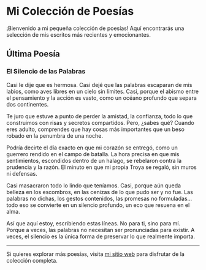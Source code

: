# Mi Colección de Poesías

¡Bienvenido a mi pequeña colección de poesías! Aquí encontrarás una selección de mis escritos más recientes y emocionantes.

## Última Poesía

### El Silencio de las Palabras

Casi le dije que es hermosa. Casi dejé que las palabras escaparan de mis labios,
como aves libres en un cielo sin límites. Casi, porque el abismo entre el pensamiento y
la acción es vasto, como un océano profundo que separa dos continentes.

Te juro que estuve a punto de perder la amistad, la confianza, todo lo que construimos con
risas y secretos compartidos. Pero, ¿sabes qué? Cuando eres adulto, comprendes que
hay cosas más importantes que un beso robado en la penumbra de una noche.

Podría decirte el día exacto en que mi corazón se entregó, como un guerrero rendido en el
campo de batalla. La hora precisa en que mis sentimientos, escondidos dentro de un
halago, se rebelaron contra la prudencia y la razón. El minuto en que mi propia Troya
se regaló, sin muros ni defensas.

Casi masacraron todo lo lindo que teníamos. Casi, porque aún queda belleza en los
escombros, en las cenizas de lo que pudo ser y no fue. Las palabras no dichas, los
gestos contenidos, las promesas no formuladas… todo eso se convierte en un silencio
profundo, un eco que resuena en el alma.

Así que aquí estoy, escribiendo estas líneas. No para ti, sino para mí. Porque a veces,
las palabras no necesitan ser pronunciadas para existir. A veces, el silencio es la
única forma de preservar lo que realmente importa.

---

Si quieres explorar más poesías, visita [mi sitio web](https://yoezequiel.github.io/poesia/) para disfrutar de la colección completa.
